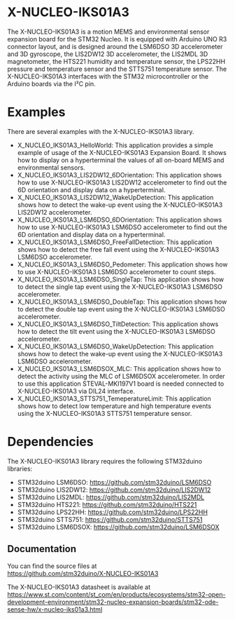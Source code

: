# X-NUCLEO-IKS01A3

The X-NUCLEO-IKS01A3 is a motion MEMS and environmental sensor expansion board for the STM32 Nucleo.
It is equipped with Arduino UNO R3 connector layout, and is designed around the LSM6DSO 3D accelerometer and 3D gyroscope, 
the LIS2DW12 3D accelerometer, the LIS2MDL 3D magnetometer, the HTS221 humidity and temperature sensor, the LPS22HH 
pressure and temperature sensor and the STTS751 temperature sensor.
The X-NUCLEO-IKS01A3 interfaces with the STM32 microcontroller or the Arduino boards via the I²C pin.

# Examples

There are several examples with the X-NUCLEO-IKS01A3 library.
* X_NUCLEO_IKS01A3_HelloWorld: This application provides a simple example of usage of the X-NUCLEO-IKS01A3 
Expansion Board. It shows how to display on a hyperterminal the values of all on-board MEMS and environmental sensors.
* X_NUCLEO_IKS01A3_LIS2DW12_6DOrientation: This application shows how to use X-NUCLEO-IKS01A3 LIS2DW12 accelerometer 
to find out the 6D orientation and display data on a hyperterminal.
* X_NUCLEO_IKS01A3_LIS2DW12_WakeUpDetection: This application shows how to detect the wake-up event using the 
X-NUCLEO-IKS01A3 LIS2DW12 accelerometer.
* X_NUCLEO_IKS01A3_LSM6DSO_6DOrientation: This application shows how to use X-NUCLEO-IKS01A3 LSM6DSO accelerometer 
to find out the 6D orientation and display data on a hyperterminal.
* X_NUCLEO_IKS01A3_LSM6DSO_FreeFallDetection: This application shows how to detect the free fall event using the 
X-NUCLEO-IKS01A3 LSM6DSO accelerometer.
* X_NUCLEO_IKS01A3_LSM6DSO_Pedometer: This application shows how to use X-NUCLEO-IKS01A3 LSM6DSO accelerometer 
to count steps.
* X_NUCLEO_IKS01A3_LSM6DSO_SingleTap: This application shows how to detect the single tap event using the 
X-NUCLEO-IKS01A3 LSM6DSO accelerometer.
* X_NUCLEO_IKS01A3_LSM6DSO_DoubleTap: This application shows how to detect the double tap event using the 
X-NUCLEO-IKS01A3 LSM6DSO accelerometer.
* X_NUCLEO_IKS01A3_LSM6DSO_TiltDetection: This application shows how to detect the tilt event using the X-NUCLEO-IKS01A3 
LSM6DSO accelerometer.
* X_NUCLEO_IKS01A3_LSM6DSO_WakeUpDetection: This application shows how to detect the wake-up event using the 
X-NUCLEO-IKS01A3 LSM6DSO accelerometer.
* X_NUCLEO_IKS01A3_LSM6DSOX_MLC: This application shows how to detect the activity using the MLC of 
LSM6DSOX accelerometer. In order to use this application STEVAL-MKI197V1 board is needed connected to X-NUCLEO-IKS01A3 via DIL24 interface.
* X_NUCLEO_IKS01A3_STTS751_TemeperatureLimit: This application shows how to detect low temperature and high temperature 
events using the X-NUCLEO-IKS01A3 STTS751 temperature sensor.

# Dependencies

The X-NUCLEO-IKS01A3 library requires the following STM32duino libraries:

* STM32duino LSM6DSO: https://github.com/stm32duino/LSM6DSO
* STM32duino LIS2DW12: https://github.com/stm32duino/LIS2DW12
* STM32duino LIS2MDL: https://github.com/stm32duino/LIS2MDL
* STM32duino HTS221: https://github.com/stm32duino/HTS221
* STM32duino LPS22HH: https://github.com/stm32duino/LPS22HH
* STM32duino STTS751: https://github.com/stm32duino/STTS751
* STM32duino LSM6DSOX: https://github.com/stm32duino/LSM6DSOX

## Documentation

You can find the source files at  
https://github.com/stm32duino/X-NUCLEO-IKS01A3

The X-NUCLEO-IKS01A3 datasheet is available at  
https://www.st.com/content/st_com/en/products/ecosystems/stm32-open-development-environment/stm32-nucleo-expansion-boards/stm32-ode-sense-hw/x-nucleo-iks01a3.html
